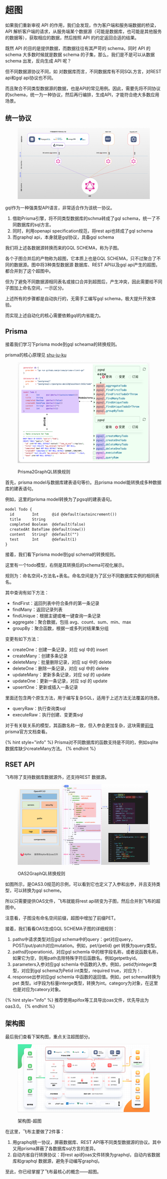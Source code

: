 # 超图

如果我们重新审视 API 的作用，我们会发现，作为客户端和服务端数据的桥梁，API 解析客户端的请求，从服务端某个数据源（可能是数据库，也可能是其他服务的数据等），获取相应的数据，然后按照 API 的约定返回合适的结果。

既然 API 的目的是提供数据，而数据往往有其严苛的 schema，同时 API 的 schema 大多数时候就是数据 schema 的子集，那么，我们是不是可以从数据 schema 出发，反向生成 API 呢？

但不同数据源协议不同，如 对数据库而言，不同数据库有不同SQL方言，对REST api和gql api协议也不同。

而且聚合不同类型数据源的数据，也是API的常见用例。因此，需要先将不同协议的schema，统一为一种协议，然后再行编排，生成API，才能符合绝大多数应用场景。

## 统一协议

<figure><img src="../.gitbook/assets/image (3) (1) (1) (1) (1) (1).png" alt=""><figcaption></figcaption></figure>

gql作为一种强类型API语言，非常适合作为该统一协议。

1. 借助Prisma引擎，将不同类型数据库的schma转成了gql schema，统一了不同数据库的sql方言。
2. 同时，利用openapi specification规范，将rest api也转成了gql schema
3. 而graphql api，本身就是gql协议，具备gql schema

我们将上述各数据源转换而来的GQL SCHEMA，称为子图。

各个子图合并后的产物称为超图，它本质上也是GQL SCHEMA，只不过聚合了不同的数据源。图中将3种类型数据源 数据库、REST API以及gql api产生的超图，都合并到了这个超图中。

但为了避免不同数据源相同表名或接口合并到超图后，产生冲突，因此需要给不同子图加上命名空间，一示区分。

上述所有的步骤都是自动执行的，无需手工编写gql schema，极大提升开发体验。

而实现上述自动化的核心需要依赖gql的内省能力。

## Prisma

接着我们学习下prisma mode到gql scheama的转换规则。

prisma的核心原理见 [shu-ju-ku](../ji-chu-ke-shi-hua-kai-fa/shu-ju-yuan/shu-ju-ku/ "mention")

<figure><img src="../.gitbook/assets/image (5) (1).png" alt=""><figcaption><p>Prisma2GraphQL转换规则</p></figcaption></figure>

首先，prisma model与数据库建表语句等价。且prisma model能转换成多种数据库的建表语句。

例如，这里的prisma model转换为了pgsql的建表语句。

```prisma
model Todo {
  id        Int      @id @default(autoincrement())
  title     String
  completed Boolean  @default(false)
  createdAt DateTime @default(now())
  content   String?  @default("")
  test      Int      @default(1)
}
```

接着，我们看下prisma model到gql schema的转换规则。

这里有一个todo模型，右侧是其转换后的schema可视化展示。

规则为：命名空间+方法名+表名。命名空间是为了区分不同数据库实例的相同表名。

其中查询有如下方法：

* findFirst：返回列表中符合条件的第一条记录
* findMany：返回记录列表
* findUnique：根据主键或唯一键查询一条记录
* aggregate：聚合数据，包括 avg、count、sum、min、max
* groupBy：聚合函数，根据一或多列对结果集分组

变更有如下方法：

* createOne：创建一条记录，对应 sql 中的 insert
* createMany：创建多条记录
* deleteMany：批量删除记录，对应 sql 中的 delete
* deleteOne：删除一条记录，对应 sql 中的 delete
* updateMany：更新多条记录，对应 sql 的 update
* updateOne：更新一条记录，对应 sql 的 update
* upsertOne：更新或插入一条记录

里面还包含两个原生方法，用于编写复杂SQL，适用于上述方法无法覆盖的场景。

* queryRaw：执行查询类sql
* executeRaw：执行创建、变更类sql

对于有关联关系的模型，其函数名称一致，但入参会更加复杂，这块需要[前往](https://www.prisma.io/docs/reference/api-reference/prisma-client-reference#findunique)prisma官方文档查看。

{% hint style="info" %}
Prisma对不同数据库的函数支持是不同的，例如sqlite数据库缺少createMany方法。
{% endhint %}

## RSET API

飞布除了支持数据库数据源外，还支持REST 数据源。

<figure><img src="../.gitbook/assets/image (6) (1).png" alt=""><figcaption><p>OAS2GraphQL转换规则</p></figcaption></figure>

如图所示，是OAS3.0规范的示例，可以看到它也定义了入参和出参，并且支持类型，可以转换为gql scheme。

所以只需要提供OAS文件，飞布就能将rest api转变为子图，然后合并到飞布的超图中。

注意看，子图没有命名空间前缀，超图中增加了前缀PET。

接着，我们看看OAS生成GQL SCHEMA子图的详细规则：

1. paths中请求类型对应gql schema中的query：get对应query，POST/put/patch对应mutation。例如，pet/{petid} get 转换为query类型。
2. paths的operationid，对应gql schemla 中的根字段名称，或者说函数名称，如果它为空，则用path去除特殊字符后函数名。例如getpetbyid。
3. parameters入参对应gql schemla 中函数的入参。例如，petid为integer类型，对应到gql schema为Petid int类型，required true，对应为！.
4. response出参对应gql schemla 中函数的返回值。例如，pet  schema转换为pet 类型。id字段为标量interge类型，转换为int。category为对象，在这里也是对应为cateory对象。

{% hint style="info" %}
推荐使用apifox等工具导出oas文件，优先导出为oas3.0。
{% endhint %}

## 架构图

最后我们查看下架构图，重点关注超图部分。

<figure><img src="../.gitbook/assets/image (7) (1).png" alt=""><figcaption><p>架构图-超图</p></figcaption></figure>

在这里，飞布主要做了2件事：

1. 用graphql统一协议，屏蔽数据库、REST API等不同类型数据源的协议。其中又用prisma屏蔽了各数据库sql方言的差异。
2. 自动内省自行转换协议：将rest api的oas文件转换为graphql，自动内省数据库和graphql 数据源，避免手动编写graphql。

至此，你已经掌握了飞布最核心的概念——超图。
